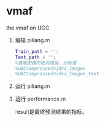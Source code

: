# vmaf
the vmaf on UGC

1. 编辑 piliang.m

   ~~~matlab
   Train_path = '';
   Test_path = '';
   %截取图像的绝对路径，分别是
   %UGCCompressedVideo_Images
   %UGCCompressedVideo_Images_Test 
   ~~~

2. 运行 piliang.m

3. 运行 performance.m

   result是最终预测结果的指标。